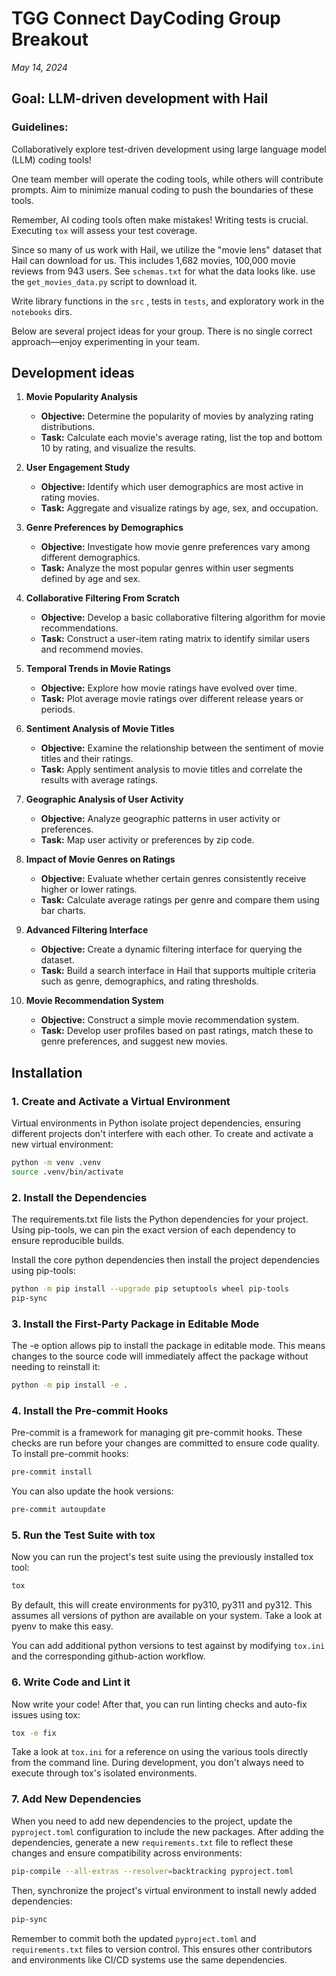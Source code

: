 # TGG Connect DayCoding Group Breakout

_May 14, 2024_

## Goal: LLM-driven development with Hail

### Guidelines:

Collaboratively explore test-driven development using large language model (LLM) coding tools!

One team member will operate the coding tools, while others will contribute prompts. Aim to minimize manual coding to push the boundaries of these tools.

Remember, AI coding tools often make mistakes! Writing tests is crucial. Executing `tox` will assess your test coverage.

Since so many of us work with Hail, we utilize the "movie lens" dataset that Hail can download for us. This includes 1,682 movies, 100,000 movie reviews from 943 users. See `schemas.txt` for what the data looks like. use the `get_movies_data.py` script to download it.

Write library functions in the `src` , tests in `tests`, and exploratory work in the `notebooks` dirs.

Below are several project ideas for your group. There is no single correct approach—enjoy experimenting in your team.

## Development ideas

1. **Movie Popularity Analysis**

   - **Objective:** Determine the popularity of movies by analyzing rating distributions.
   - **Task:** Calculate each movie's average rating, list the top and bottom 10 by rating, and visualize the results.

2. **User Engagement Study**

   - **Objective:** Identify which user demographics are most active in rating movies.
   - **Task:** Aggregate and visualize ratings by age, sex, and occupation.

3. **Genre Preferences by Demographics**

   - **Objective:** Investigate how movie genre preferences vary among different demographics.
   - **Task:** Analyze the most popular genres within user segments defined by age and sex.

4. **Collaborative Filtering From Scratch**

   - **Objective:** Develop a basic collaborative filtering algorithm for movie recommendations.
   - **Task:** Construct a user-item rating matrix to identify similar users and recommend movies.

5. **Temporal Trends in Movie Ratings**

   - **Objective:** Explore how movie ratings have evolved over time.
   - **Task:** Plot average movie ratings over different release years or periods.

6. **Sentiment Analysis of Movie Titles**

   - **Objective:** Examine the relationship between the sentiment of movie titles and their ratings.
   - **Task:** Apply sentiment analysis to movie titles and correlate the results with average ratings.

7. **Geographic Analysis of User Activity**

   - **Objective:** Analyze geographic patterns in user activity or preferences.
   - **Task:** Map user activity or preferences by zip code.

8. **Impact of Movie Genres on Ratings**

   - **Objective:** Evaluate whether certain genres consistently receive higher or lower ratings.
   - **Task:** Calculate average ratings per genre and compare them using bar charts.

9. **Advanced Filtering Interface**

   - **Objective:** Create a dynamic filtering interface for querying the dataset.
   - **Task:** Build a search interface in Hail that supports multiple criteria such as genre, demographics, and rating thresholds.

10. **Movie Recommendation System**
    - **Objective:** Construct a simple movie recommendation system.
    - **Task:** Develop user profiles based on past ratings, match these to genre preferences, and suggest new movies.

## Installation

### 1. Create and Activate a Virtual Environment

Virtual environments in Python isolate project dependencies, ensuring different
projects don't interfere with each other. To create and activate a new virtual
environment:

```bash
python -m venv .venv
source .venv/bin/activate
```

### 2. Install the Dependencies

The requirements.txt file lists the Python dependencies for your project. Using
pip-tools, we can pin the exact version of each dependency to ensure
reproducible builds.

Install the core python dependencies then install the project dependencies using
pip-tools:

```bash
python -m pip install --upgrade pip setuptools wheel pip-tools
pip-sync
```

### 3. Install the First-Party Package in Editable Mode

The -e option allows pip to install the package in editable mode. This means
changes to the source code will immediately affect the package without needing
to reinstall it:

```bash
python -m pip install -e .
```

### 4. Install the Pre-commit Hooks

Pre-commit is a framework for managing git pre-commit hooks. These checks are
run before your changes are committed to ensure code quality. To install
pre-commit hooks:

```bash
pre-commit install
```

You can also update the hook versions:

```bash
pre-commit autoupdate
```

### 5. Run the Test Suite with tox

Now you can run the project's test suite using the previously installed tox
tool:

```bash
tox
```

By default, this will create environments for py310, py311 and py312. This
assumes all versions of python are available on your system. Take a look at
pyenv to make this easy.

You can add additional python versions to test against by modifying `tox.ini`
and the corresponding github-action workflow.

### 6. Write Code and Lint it

Now write your code! After that, you can run linting checks and auto-fix issues
using tox:

```bash
tox -e fix
```

Take a look at `tox.ini` for a reference on using the various tools directly
from the command line. During development, you don't always need to execute
through tox's isolated environments.

### 7. Add New Dependencies

When you need to add new dependencies to the project, update the `pyproject.toml` configuration to include the new packages. After adding the dependencies, generate a new `requirements.txt` file to reflect these changes and ensure compatibility across environments:

```bash
pip-compile --all-extras --resolver=backtracking pyproject.toml
```

Then, synchronize the project's virtual environment to install newly added dependencies:

```bash
pip-sync
```

Remember to commit both the updated `pyproject.toml` and `requirements.txt` files to version control. This ensures other contributors and environments like CI/CD systems use the same dependencies.
